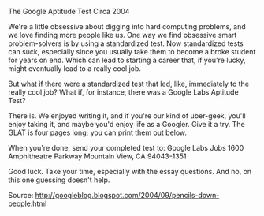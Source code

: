 The Google Aptitude Test Circa 2004

We're a little obsessive about digging into hard computing problems, and we love finding more people like us. One way we find obsessive smart problem-solvers is by using a standardized test. Now standardized tests can suck, especially since you usually take them to become a broke student for years on end. Which can lead to starting a career that, if you're lucky, might eventually lead to a really cool job.

But what if there were a standardized test that led, like, immediately to the really cool job? What if, for instance, there was a Google Labs Aptitude Test?

There is. We enjoyed writing it, and if you're our kind of uber-geek, you'll enjoy taking it, and maybe you'd enjoy life as a Googler. Give it a try. The GLAT is four pages long; you can print them out below. 

When you're done, send your completed test to:
Google Labs Jobs
1600 Amphitheatre Parkway
Mountain View, CA 94043-1351

Good luck. Take your time, especially with the essay questions. And no, on this one guessing doesn't help.

Source: http://googleblog.blogspot.com/2004/09/pencils-down-people.html
